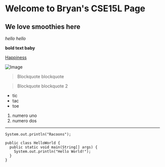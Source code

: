# Welcome to Bryan's CSE15L Page
## We love smoothies here

*hello hello*

**bold text baby**

[Happiness](https://www.youtube.com/watch?v=dQw4w9WgXcQ&ab_channel=RickAstley)

![Image](https://soranews24.com/wp-content/uploads/sites/3/2014/11/cr-0.png?w=580)

>Blockquote blockquote

>Blockquote blockquote 2

* tic
* tac
* toe

1. numero uno
2. numero dos


---

`System.out.println("Racoons");`

```
public class HelloWorld {
  public static void main(String[] args) {
    System.out.println("Hello World!");
  }
}
```
